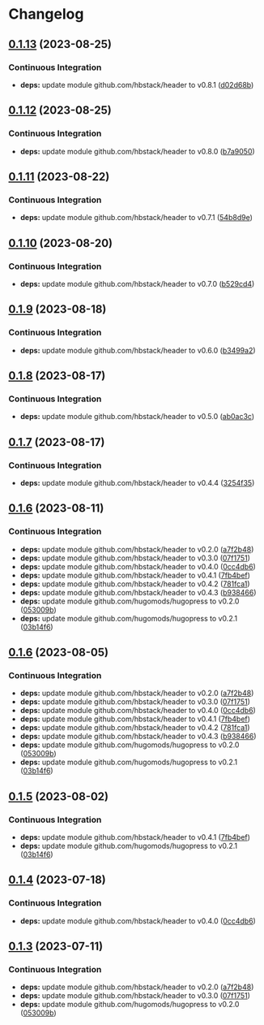 # Changelog

## [0.1.13](https://github.com/hbstack/header/compare/modules/docsearch/v0.1.12...modules/docsearch/v0.1.13) (2023-08-25)


### Continuous Integration

* **deps:** update module github.com/hbstack/header to v0.8.1 ([d02d68b](https://github.com/hbstack/header/commit/d02d68b3f80f75586b0f7293b65f2d93c2a20c59))

## [0.1.12](https://github.com/hbstack/header/compare/modules/docsearch/v0.1.11...modules/docsearch/v0.1.12) (2023-08-25)


### Continuous Integration

* **deps:** update module github.com/hbstack/header to v0.8.0 ([b7a9050](https://github.com/hbstack/header/commit/b7a9050e0117d3803d502c82ff1e7131e0b8a057))

## [0.1.11](https://github.com/hbstack/header/compare/modules/docsearch/v0.1.10...modules/docsearch/v0.1.11) (2023-08-22)


### Continuous Integration

* **deps:** update module github.com/hbstack/header to v0.7.1 ([54b8d9e](https://github.com/hbstack/header/commit/54b8d9e6a22edb28d814f93cc915d5de62f4be16))

## [0.1.10](https://github.com/hbstack/header/compare/modules/docsearch/v0.1.9...modules/docsearch/v0.1.10) (2023-08-20)


### Continuous Integration

* **deps:** update module github.com/hbstack/header to v0.7.0 ([b529cd4](https://github.com/hbstack/header/commit/b529cd426a434ec2ffea5ea167e475f96d650311))

## [0.1.9](https://github.com/hbstack/header/compare/modules/docsearch/v0.1.8...modules/docsearch/v0.1.9) (2023-08-18)


### Continuous Integration

* **deps:** update module github.com/hbstack/header to v0.6.0 ([b3499a2](https://github.com/hbstack/header/commit/b3499a25db2f9b4cd81251a18a23170d9bb7509f))

## [0.1.8](https://github.com/hbstack/header/compare/modules/docsearch/v0.1.7...modules/docsearch/v0.1.8) (2023-08-17)


### Continuous Integration

* **deps:** update module github.com/hbstack/header to v0.5.0 ([ab0ac3c](https://github.com/hbstack/header/commit/ab0ac3cbd7010f7b28fab34ab664827488df1b99))

## [0.1.7](https://github.com/hbstack/header/compare/modules/docsearch/v0.1.6...modules/docsearch/v0.1.7) (2023-08-17)


### Continuous Integration

* **deps:** update module github.com/hbstack/header to v0.4.4 ([3254f35](https://github.com/hbstack/header/commit/3254f3568b11bbc5ba4d6b6240ee5d79dbcce75d))

## [0.1.6](https://github.com/hbstack/header/compare/modules/docsearch-v0.1.5...modules/docsearch/v0.1.6) (2023-08-11)


### Continuous Integration

* **deps:** update module github.com/hbstack/header to v0.2.0 ([a7f2b48](https://github.com/hbstack/header/commit/a7f2b4848c1219e03b1978a432cf8b37a713ac51))
* **deps:** update module github.com/hbstack/header to v0.3.0 ([07f1751](https://github.com/hbstack/header/commit/07f17516816a7be390df93792d23e0ff6e033fff))
* **deps:** update module github.com/hbstack/header to v0.4.0 ([0cc4db6](https://github.com/hbstack/header/commit/0cc4db635992d28aa69c4f1b9a8d222b736ad4b7))
* **deps:** update module github.com/hbstack/header to v0.4.1 ([7fb4bef](https://github.com/hbstack/header/commit/7fb4befacd66e5a8ae4d2d8b96b2df17c510d30b))
* **deps:** update module github.com/hbstack/header to v0.4.2 ([781fca1](https://github.com/hbstack/header/commit/781fca12b6fe5bac5ed6324ee456d100304466b1))
* **deps:** update module github.com/hbstack/header to v0.4.3 ([b938466](https://github.com/hbstack/header/commit/b938466000c36e4523cee18b4359c6c709426a64))
* **deps:** update module github.com/hugomods/hugopress to v0.2.0 ([053009b](https://github.com/hbstack/header/commit/053009bd8381280b82b69f584e33f9cfc92b7848))
* **deps:** update module github.com/hugomods/hugopress to v0.2.1 ([03b14f6](https://github.com/hbstack/header/commit/03b14f692b394f1415e2a3ec140648a0e1457210))

## [0.1.6](https://github.com/hbstack/header/compare/modules/docsearch-v0.1.5...modules/docsearch/v0.1.6) (2023-08-05)


### Continuous Integration

* **deps:** update module github.com/hbstack/header to v0.2.0 ([a7f2b48](https://github.com/hbstack/header/commit/a7f2b4848c1219e03b1978a432cf8b37a713ac51))
* **deps:** update module github.com/hbstack/header to v0.3.0 ([07f1751](https://github.com/hbstack/header/commit/07f17516816a7be390df93792d23e0ff6e033fff))
* **deps:** update module github.com/hbstack/header to v0.4.0 ([0cc4db6](https://github.com/hbstack/header/commit/0cc4db635992d28aa69c4f1b9a8d222b736ad4b7))
* **deps:** update module github.com/hbstack/header to v0.4.1 ([7fb4bef](https://github.com/hbstack/header/commit/7fb4befacd66e5a8ae4d2d8b96b2df17c510d30b))
* **deps:** update module github.com/hbstack/header to v0.4.2 ([781fca1](https://github.com/hbstack/header/commit/781fca12b6fe5bac5ed6324ee456d100304466b1))
* **deps:** update module github.com/hbstack/header to v0.4.3 ([b938466](https://github.com/hbstack/header/commit/b938466000c36e4523cee18b4359c6c709426a64))
* **deps:** update module github.com/hugomods/hugopress to v0.2.0 ([053009b](https://github.com/hbstack/header/commit/053009bd8381280b82b69f584e33f9cfc92b7848))
* **deps:** update module github.com/hugomods/hugopress to v0.2.1 ([03b14f6](https://github.com/hbstack/header/commit/03b14f692b394f1415e2a3ec140648a0e1457210))

## [0.1.5](https://github.com/hbstack/header/compare/modules/docsearch/v0.1.4...modules/docsearch/v0.1.5) (2023-08-02)


### Continuous Integration

* **deps:** update module github.com/hbstack/header to v0.4.1 ([7fb4bef](https://github.com/hbstack/header/commit/7fb4befacd66e5a8ae4d2d8b96b2df17c510d30b))
* **deps:** update module github.com/hugomods/hugopress to v0.2.1 ([03b14f6](https://github.com/hbstack/header/commit/03b14f692b394f1415e2a3ec140648a0e1457210))

## [0.1.4](https://github.com/hbstack/header/compare/modules/docsearch/v0.1.3...modules/docsearch/v0.1.4) (2023-07-18)


### Continuous Integration

* **deps:** update module github.com/hbstack/header to v0.4.0 ([0cc4db6](https://github.com/hbstack/header/commit/0cc4db635992d28aa69c4f1b9a8d222b736ad4b7))

## [0.1.3](https://github.com/hbstack/header/compare/modules/docsearch/v0.1.2...modules/docsearch/v0.1.3) (2023-07-11)


### Continuous Integration

* **deps:** update module github.com/hbstack/header to v0.2.0 ([a7f2b48](https://github.com/hbstack/header/commit/a7f2b4848c1219e03b1978a432cf8b37a713ac51))
* **deps:** update module github.com/hbstack/header to v0.3.0 ([07f1751](https://github.com/hbstack/header/commit/07f17516816a7be390df93792d23e0ff6e033fff))
* **deps:** update module github.com/hugomods/hugopress to v0.2.0 ([053009b](https://github.com/hbstack/header/commit/053009bd8381280b82b69f584e33f9cfc92b7848))
